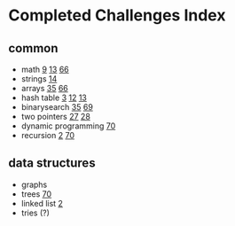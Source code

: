# Completed Challenges Index

## common

- math [9](./9) [13](./13) [66](./66)
- strings [14](./14)
- arrays [35](./35) [66](./66)
- hash table [3](./3) [12](./12) [13](./13)
- binarysearch [35](./35) [69](./69)
- two pointers [27](./27) [28](./28)
- dynamic programming [70](./70)
- recursion [2](./2) [70](./70)


## data structures

- graphs
- trees [70](./70)
- linked list [2](./2)
- tries (?)
